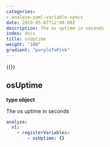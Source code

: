 ```yaml
---
categories:
- analyze-yaml-variable-specs
date: 2019-05-07T12:00:00Z
description: The os uptime in seconds
index: docs
title: osUptime
weight: "100"
gradient: "purpleToPink"
---
```


{{<legacynotice>}}

## osUptime

**type object**

The os uptime in seconds


```yaml
analyze:
  v1:
    - registerVariables:
        - osUptime: {}
```

